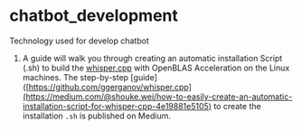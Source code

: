 # chatbot_development
Technology used for develop chatbot
1. A guide will walk you through creating an automatic installation Script (.sh) to build the [whisper.cpp](https://github.com/ggerganov/whisper.cpp) with OpenBLAS Acceleration on the Linux machines. The step-by-step [guide]([https://github.com/ggerganov/whisper.cpp](https://medium.com/@shouke.wei/how-to-easily-create-an-automatic-installation-script-for-whisper-cpp-4e19881e5105) to create the installation `.sh` is published on Medium.
